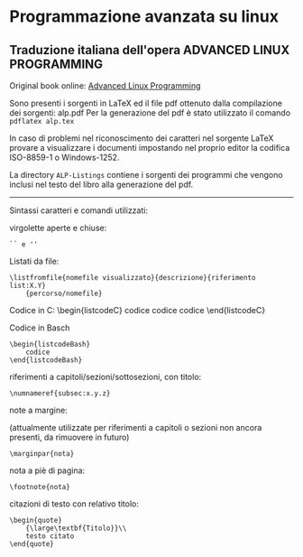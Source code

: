 Programmazione avanzata su linux
=================================

Traduzione italiana dell'opera ADVANCED LINUX PROGRAMMING
---------------------------------------------------------

Original book online:
[Advanced Linux Programming](http://www.advancedlinuxprogramming.com/)

Sono presenti i sorgenti in LaTeX ed il file pdf ottenuto dalla compilazione dei sorgenti: alp.pdf
Per la generazione del pdf è stato utilizzato il comando
`pdflatex alp.tex`

In caso di problemi nel riconoscimento dei caratteri nel sorgente LaTeX provare a visualizzare i documenti impostando nel proprio editor la codifica ISO-8859-1 o Windows-1252.

La directory `ALP-Listings` contiene i sorgenti dei programmi che vengono inclusi nel testo del libro alla generazione del pdf.

____________________

Sintassi caratteri e comandi utilizzati:

virgolette aperte e chiuse:

	`` e ''

Listati da file:

	\listfromfile{nomefile visualizzato}{descrizione}{riferimento list:X.Y}
		{percorso/nomefile}

Codice in C:
	\begin{listcodeC}
		codice codice codice
	\end{listcodeC}

Codice in Basch

	\begin{listcodeBash}
		codice
	\end{listcodeBash}

riferimenti a capitoli/sezioni/sottosezioni, con titolo:

	\numnameref{subsec:x.y.z}

note a margine:

(attualmente utilizzate per riferimenti a capitoli o sezioni non ancora presenti,
da rimuovere in futuro)

	\marginpar{nota}

nota a piè di pagina:

	\footnote{nota}

citazioni di testo con relativo titolo:

	\begin{quote}
		{\large\textbf{Titolo}}\\
		testo citato
	\end{quote}
